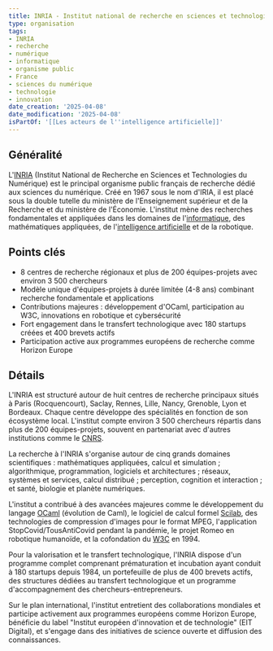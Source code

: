 ```yaml
---
title: INRIA - Institut national de recherche en sciences et technologies du numérique
type: organisation
tags:
- INRIA
- recherche
- numérique
- informatique
- organisme public
- France
- sciences du numérique
- technologie
- innovation
date_creation: '2025-04-08'
date_modification: '2025-04-08'
isPartOf: '[[Les acteurs de l''intelligence artificielle]]'
---
```

## Généralité

L'[INRIA](https://fr.wikipedia.org/wiki/Institut_national_de_recherche_en_sciences_et_technologies_du_num%C3%A9rique) (Institut National de Recherche en Sciences et Technologies du Numérique) est le principal organisme public français de recherche dédié aux sciences du numérique. Créé en 1967 sous le nom d'IRIA, il est placé sous la double tutelle du ministère de l'Enseignement supérieur et de la Recherche et du ministère de l'Économie. L'institut mène des recherches fondamentales et appliquées dans les domaines de l'[informatique](https://fr.wikipedia.org/wiki/Informatique), des mathématiques appliquées, de l'[intelligence artificielle](https://fr.wikipedia.org/wiki/Intelligence_artificielle) et de la robotique.

## Points clés

- 8 centres de recherche régionaux et plus de 200 équipes-projets avec environ 3 500 chercheurs
- Modèle unique d'équipes-projets à durée limitée (4-8 ans) combinant recherche fondamentale et applications
- Contributions majeures : développement d'OCaml, participation au W3C, innovations en robotique et cybersécurité
- Fort engagement dans le transfert technologique avec 180 startups créées et 400 brevets actifs
- Participation active aux programmes européens de recherche comme Horizon Europe

## Détails

L'INRIA est structuré autour de huit centres de recherche principaux situés à Paris (Rocquencourt), Saclay, Rennes, Lille, Nancy, Grenoble, Lyon et Bordeaux. Chaque centre développe des spécialités en fonction de son écosystème local. L'institut compte environ 3 500 chercheurs répartis dans plus de 200 équipes-projets, souvent en partenariat avec d'autres institutions comme le [CNRS](https://fr.wikipedia.org/wiki/Centre_national_de_la_recherche_scientifique).

La recherche à l'INRIA s'organise autour de cinq grands domaines scientifiques : mathématiques appliquées, calcul et simulation ; algorithmique, programmation, logiciels et architectures ; réseaux, systèmes et services, calcul distribué ; perception, cognition et interaction ; et santé, biologie et planète numériques.

L'institut a contribué à des avancées majeures comme le développement du langage [OCaml](https://fr.wikipedia.org/wiki/OCaml) (évolution de Caml), le logiciel de calcul formel [Scilab](https://fr.wikipedia.org/wiki/Scilab), des technologies de compression d'images pour le format MPEG, l'application StopCovid/TousAntiCovid pendant la pandémie, le projet Romeo en robotique humanoïde, et la cofondation du [W3C](https://fr.wikipedia.org/wiki/World_Wide_Web_Consortium) en 1994.

Pour la valorisation et le transfert technologique, l'INRIA dispose d'un programme complet comprenant prématuration et incubation ayant conduit à 180 startups depuis 1984, un portefeuille de plus de 400 brevets actifs, des structures dédiées au transfert technologique et un programme d'accompagnement des chercheurs-entrepreneurs.

Sur le plan international, l'institut entretient des collaborations mondiales et participe activement aux programmes européens comme Horizon Europe, bénéficie du label "Institut européen d'innovation et de technologie" (EIT Digital), et s'engage dans des initiatives de science ouverte et diffusion des connaissances.